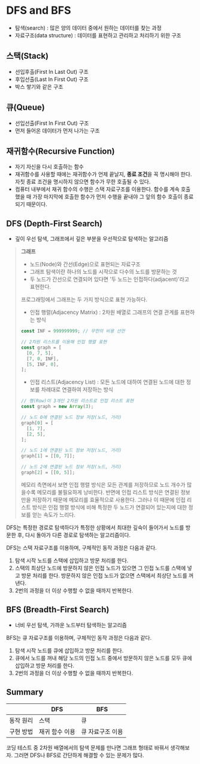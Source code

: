 # DFS and BFS

- 탐색(search) : 많은 양의 데이터 중에서 원하는 데이터를 찾는 과정
- 자료구조(data structure) : 데이터를 표현하고 관리하고 처리하기 위한 구조

## 스택(Stack)

- 선입후출(First In Last Out) 구조
- 후입선출(Last In First Out) 구조
- 박스 쌓기와 같은 구조

## 큐(Queue)

- 선입선출(First In First Out) 구조
- 먼저 들어온 데이터가 먼저 나가는 구조

## 재귀함수(Recursive Function)

- 자기 자신을 다시 호출하는 함수
- 재귀함수를 사용할 때에는 재귀함수가 언제 끝날지, **종료 조건**을 꼭 명시해야 한다. 자칫 종료 조건을 명시하지 않으면 함수가 무한 호출될 수 있다.
- 컴퓨터 내부에서 재귀 함수의 수행은 스택 자료구조를 이용한다. 함수를 계속 호출했을 때 가장 마지막에 호출한 함수가 먼저 수행을 끝내야 그 앞의 함수 호출이 종료되기 때문이다.

## DFS (Depth-First Search)

- 깊이 우선 탐색, 그래프에서 깊은 부분을 우선적으로 탐색하는 알고리즘

> **그래프**
>
> - 노드(Node)와 간선(Edge)으로 표현되는 자료구조
> - 그래프 탐색이란 하나의 노드를 시작으로 다수의 노드를 방문하는 것
> - 두 노드가 간선으로 연결되어 있다면 '두 노드는 인접하다(adjacent)'라고 표현한다.
>
> 프로그래밍에서 그래프는 두 가지 방식으로 표현 가능하다.
>
> - 인접 행렬(Adjacency Matrix) : 2차원 배열로 그래프의 연결 관계를 표현하는 방식
>
> ```javascript
> const INF = 999999999; // 무한의 비용 선언
>
> // 2차원 리스트를 이용해 인접 행렬 표현
> const graph = [
>   [0, 7, 5],
>   [7, 0, INF],
>   [5, INF, 0],
> ];
> ```
>
> - 인접 리스트(Adjacency List) : 모든 노드에 대하여 연결된 노드에 대한 정보를 차례대로 연결하여 저장하는 방식
>
> ```javascript
> // 행(Row)이 3개인 2차원 리스트로 인접 리스트 표현
> const graph = new Array(3);
>
> // 노드 0에 연결된 노드 정보 저장(노드, 거리)
> graph[0] = [
>   [1, 7],
>   [2, 5],
> ];
>
> // 노드 1에 연결된 노드 정보 저장(노드, 거리)
> graph[1] = [[0, 7]];
>
> // 노드 2에 연결된 노드 정보 저장(노드, 거리)
> graph[2] = [[0, 5]];
> ```
>
> 메모리 측면에서 보면 인접 행렬 방식은 모든 관계를 저장하므로 노드 개수가 많을수록 메모리를 불필요하게 낭비한다. 반면에 인접 리스트 방식은 연결된 정보만을 저장하기 때문에 메모리를 효율적으로 사용한다. 그러나 이 때문에 인접 리스트 방식은 인접 행렬 방식에 비해 특정한 두 노드가 연결되어 있는지에 대한 정보를 얻는 속도가 느리다.

DFS는 특정한 경로로 탐색하다가 특정한 상황에서 최대한 깊숙이 들어가서 노드를 방문한 후, 다시 돌아가 다른 경로로 탐색하는 알고리즘이다.

DFS는 스택 자료구조를 이용하며, 구체적인 동작 과정은 다음과 같다.

1. 탐색 시작 노드를 스택에 삽입하고 방문 처리를 한다.
2. 스택의 최상단 노드에 방문하지 않은 인접 노드가 있으면 그 인접 노드를 스택에 넣고 방문 처리를 한다. 방문하지 않은 인접 노드가 없으면 스택에서 최상단 노드를 꺼낸다.
3. 2번의 과정을 더 이상 수행할 수 없을 때까지 반복한다.

## BFS (Breadth-First Search)

- 너비 우선 탐색, 가까운 노드부터 탐색하는 알고리즘

BFS는 큐 자료구조를 이용하며, 구체적인 동작 과정은 다음과 같다.

1. 탐색 시작 노드를 큐에 삽입하고 방문 처리를 한다.
2. 큐에서 노드를 꺼내 해당 노드의 인접 노드 중에서 방문하지 않은 노드를 모두 큐에 삽입하고 방문 처리를 한다.
3. 2번의 과정을 더 이상 수행할 수 없을 때까지 반복한다.

## Summary

|           | DFS            | BFS              |
| --------- | -------------- | ---------------- |
| 동작 원리 | 스택           | 큐               |
| 구현 방법 | 재귀 함수 이용 | 큐 자료구조 이용 |

코딩 테스트 중 2차원 배열에서의 탐색 문제를 만나면 그래프 형태로 바꿔서 생각해보자. 그러면 DFS나 BFS로 간단하게 해결할 수 있는 문제가 많다.
